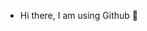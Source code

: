 - Hi there, I am using Github 👋


<!---
raviworkrush/raviworkrush is a ✨ special ✨ repository because its `README.md` (this file) appears on your GitHub profile.
You can click the Preview link to take a look at your changes.
--->
